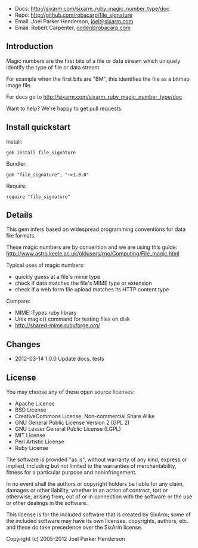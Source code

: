 * Docs: <http://sixarm.com/sixarm_ruby_magic_number_type/doc>
* Repo: <http://github.com/robacarp/file_signature>
* Email: Joel Parker Henderson, <joel@sixarm.com>
* Email: Robert Carpenter, <coder@robacarp.com>


## Introduction


Magic numbers are the first bits of a file or data stream which uniquely identify the type of file or data stream.

For example when the first bits are "BM", this identifies the file as a bitmap image file.

For docs go to <http://sixarm.com/sixarm_ruby_magic_number_type/doc>

Want to help? We're happy to get pull requests.


## Install quickstart

Install:

    gem install file_signature

Bundler:

    gem "file_signature", "~>1.0.0"

Require:

    require "file_signature"

## Details

This gem infers based on widespread programming conventions for data file formats.

These magic numbers are by convention and we are using this guide: http://www.astro.keele.ac.uk/oldusers/rno/Computing/File_magic.html

Typical uses of magic numbers:

  * quickly guess at a file's mime type
  * check if data matches the file's MIME type or extension
  * check if a web form file upload matches its HTTP content type

Compare:

  * MIME::Types ruby library 
  * Unix magic() command for testing files on disk
  * http://shared-mime.rubyforge.org/


## Changes

* 2012-03-14 1.0.0 Update docs, tests

## License

You may choose any of these open source licenses:

  * Apache License
  * BSD License
  * CreativeCommons License, Non-commercial Share Alike
  * GNU General Public License Version 2 (GPL 2)
  * GNU Lesser General Public License (LGPL)
  * MIT License
  * Perl Artistic License
  * Ruby License

The software is provided "as is", without warranty of any kind, 
express or implied, including but not limited to the warranties of 
merchantability, fitness for a particular purpose and noninfringement. 

In no event shall the authors or copyright holders be liable for any 
claim, damages or other liability, whether in an action of contract, 
tort or otherwise, arising from, out of or in connection with the 
software or the use or other dealings in the software.

This license is for the included software that is created by SixArm;
some of the included software may have its own licenses, copyrights, 
authors, etc. and these do take precedence over the SixArm license.

Copyright (c) 2005-2012 Joel Parker Henderson
